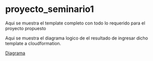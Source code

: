 # proyecto_seminario1
Aqui se muestra el template completo con todo lo requerido para el proyecto propuesto

Aqui se muestra el diagrama logico de el resultado de ingresar dicho template a cloudformation.

[Diagrama](https://github.com/Gary-Joan/proyecto_seminario1/blob/master/APLICACION/LOAD-BALANCER.yml)

